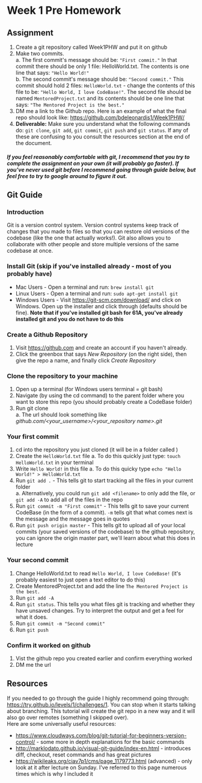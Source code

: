 # Week 1 Pre Homework
## Assignment
1. Create a git repository called Week1PHW and put it on github
2. Make two commits.  
    a. The first commit's message should be: ```"First commit."``` In that commit there should be only 1 file: HelloWorld.txt. The contents is one line that says: ```"Hello World!"```  
    b. The second commit's message should be: ```"Second commit."``` This commit should hold 2 files: ```HelloWorld.txt``` - change the contents of this file to be: ```"Hello World, I love CodeBase!"```. The second file should be named ```MentoredProject.txt``` and its contents should be one line that says: ```"The Mentored Project is the best."```
3. DM me a link to the Github repo. Here is an example of what the final repo should look like: <https://github.com/bdeleonardis1/Week1PHW/>
4. **Deliverable:** Make sure you understand what the following commands do: ```git clone```, ```git add```, ```git commit```, ```git push``` and ```git status```. If any of these are confusing to you consult the resources section at the end of the document.

##### If you feel reasonably comfortable with git, I recommend that you try to complete the assignment on your own (it will probably go faster). If you've never used git before I recommend going through guide below, but feel free to try to google around to figure it out.

## Git Guide
### Introduction
Git is a version control system. Version control systems keep track of changes that you made to files so that you can restore old versions of the codebase (like the one that actually works!). Git also allows you to collaborate with other people and store multiple versions of the same codebase at once.

### Install Git (skip if you've installed already - most of you probably have)
* Mac Users - Open a terminal and run: ```brew install git```
* Linux Users - Open a terminal and run: ```sudo apt-get install git```
* Windows Users - Visit <https://git-scm.com/download/> and click on Windows. Open up the installer and click through (defaults should be fine). **Note that if you've installed git bash for 61A, you've already installed git and you do not have to do this**

### Create a Github Repository
1. Visit <https://github.com> and create an account if you haven't already.
2. Click the greenbox that says *New Repository* (on the right side), then give the repo a name, and finally click *Create Repository*

### Clone the repository to your machine
1. Open up a terminal (for Windows users terminal = git bash)
2. Navigate (by using the cd command) to the parent folder where you want to store this repo (you should probably create a CodeBase folder)
3. Run git clone <insert the url under quick setup after you created the repository>  
    a. The url should look something like *github.com/<your_username>/<your_repository name>.git*


### Your first commit
1. cd into the repository you just cloned (it will be in a folder called <repository name>)
2. Create the ```HelloWorld.txt``` file 
    a. To do this quickly just type: ```touch HelloWorld.txt``` in your terminal
3. Write ```Hello World!``` in this file
    a. To do this quicky type ```echo "Hello World!" > HelloWorld.txt```
4. Run ```git add .``` - This tells git to start tracking all the files in your current folder  
    a. Alternatively, you could run ```git add <filename>``` to only add the file, or ```git add -A``` to add all of the files in the repo
5. Run ```git commit -m "First commit"``` - This tells git to save your current CodeBase (in the form of a commit). ```-m``` tells git that what comes next is the message and the message goes in quotes
6. Run ```git push origin master``` - This tells git to upload all of your local commits (your saved versions of the codebase) to the github repository, you can ignore the origin master part, we'll learn about what this does in lecture

### Your second commit
1. Change HelloWorld.txt to read ```Hello World, I love CodeBase!``` (it's probably easiest to just open a text editor to do this)
2. Create MentoredProject.txt and add the line ```The Mentored Project is the best.```
3. Run ```git add -A```
4. Run ```git status```. This tells you what files git is tracking and whether they have unsaved changes. Try to interpret the output and get a feel for what it does.
5. Run ```git commit -m "Second commit"```
6. Run ```git push```

### Confirm it worked on github
1. Vist the github repo you created earlier and confirm everything worked
2. DM me the url

## Resources
If you needed to go through the guide I highly recommend going through: <https://try.github.io/levels/1/challenges/1>. You can stop when it starts talking about branching. This tutorial will create the git repo in a new way and it will also go over remotes (something I skipped over).  
Here are some universally useful resources:

* <https://www.cloudways.com/blog/git-tutorial-for-beginners-version-control/> - some more in depth explanations for the basic commands
* <http://marklodato.github.io/visual-git-guide/index-en.html> - introduces diff, checkout, reset commands and has great pictures
* <https://wikileaks.org/ciav7p1/cms/page_1179773.html> (advanced) - only look at it after lecture on Sunday. I've referred to this page numerous times which is why I included it



